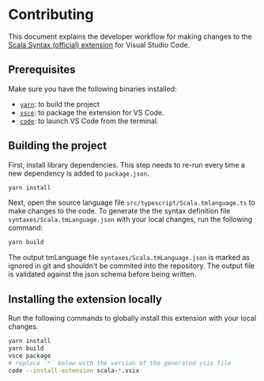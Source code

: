 # Contributing

This document explains the developer workflow for making changes to the
[Scala Syntax (official) extension](https://marketplace.visualstudio.com/items?itemName=scala-lang.scala)
for Visual Studio Code.

## Prerequisites

Make sure you have the following binaries installed:

- [`yarn`](https://yarnpkg.com/en/): to build the project
- [`vsce`](https://code.visualstudio.com/api/working-with-extensions/publishing-extension):
  to package the extension for VS Code.
- [`code`](https://code.visualstudio.com/docs/setup/mac): to launch VS Code from
  the terminal.

## Building the project

First, install library dependencies. This step needs to re-run every time a new
dependency is added to `package.json`.

```bash
yarn install
```

Next, open the source language file `src/typescript/Scala.tmlanguage.ts` to make
changes to the code. To generate the the syntax definition file
`syntaxes/Scala.tmLanguage.json` with your local changes, run the following
command:

```bash
yarn build
```

The output tmLanguage file `syntaxes/Scala.tmLanguage.json` is marked as ignored
in git and shouldn't be commited into the repository. The output file is
validated against the json schema before being written.

## Installing the extension locally

Run the following commands to globally install this extension with your local
changes.

```bash
yarn install
yarn build
vsce package
# replace `*` below with the version of the generated vsix file
code --install-extension scala-*.vsix
```
